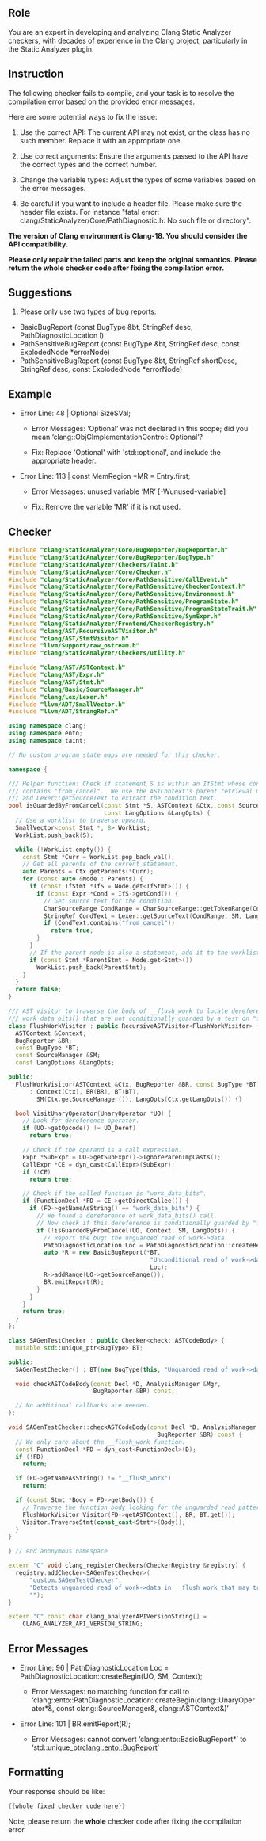 ## Role

You are an expert in developing and analyzing Clang Static Analyzer checkers, with decades of experience in the Clang project, particularly in the Static Analyzer plugin.

## Instruction

The following checker fails to compile, and your task is to resolve the compilation error based on the provided error messages.

Here are some potential ways to fix the issue:

1. Use the correct API: The current API may not exist, or the class has no such member. Replace it with an appropriate one.

2. Use correct arguments: Ensure the arguments passed to the API have the correct types and the correct number.

3. Change the variable types: Adjust the types of some variables based on the error messages.

4. Be careful if you want to include a header file. Please make sure the header file exists. For instance "fatal error: clang/StaticAnalyzer/Core/PathDiagnostic.h: No such file or directory".

**The version of Clang environment is Clang-18. You should consider the API compatibility.**

**Please only repair the failed parts and keep the original semantics.**
**Please return the whole checker code after fixing the compilation error.**

## Suggestions

1. Please only use two types of bug reports:
  - BasicBugReport (const BugType &bt, StringRef desc, PathDiagnosticLocation l)
  - PathSensitiveBugReport (const BugType &bt, StringRef desc, const ExplodedNode *errorNode)
  - PathSensitiveBugReport (const BugType &bt, StringRef shortDesc, StringRef desc, const ExplodedNode *errorNode)

## Example

- Error Line: 48 |   Optional<DefinedOrUnknownSVal> SizeSVal; 

  - Error Messages: ‘Optional’ was not declared in this scope; did you mean ‘clang::ObjCImplementationControl::Optional’? 

  - Fix: Replace 'Optional<DefinedOrUnknownSVal>' with 'std::optional<DefinedOrUnknownSVal>', and include the appropriate header. 

- Error Line: 113 |     const MemRegion *MR = Entry.first;

    - Error Messages: unused variable ‘MR’ [-Wunused-variable]

    - Fix: Remove the variable 'MR' if it is not used.

## Checker

```cpp
#include "clang/StaticAnalyzer/Core/BugReporter/BugReporter.h"
#include "clang/StaticAnalyzer/Core/BugReporter/BugType.h"
#include "clang/StaticAnalyzer/Checkers/Taint.h"
#include "clang/StaticAnalyzer/Core/Checker.h"
#include "clang/StaticAnalyzer/Core/PathSensitive/CallEvent.h"
#include "clang/StaticAnalyzer/Core/PathSensitive/CheckerContext.h"
#include "clang/StaticAnalyzer/Core/PathSensitive/Environment.h"
#include "clang/StaticAnalyzer/Core/PathSensitive/ProgramState.h"
#include "clang/StaticAnalyzer/Core/PathSensitive/ProgramStateTrait.h"
#include "clang/StaticAnalyzer/Core/PathSensitive/SymExpr.h"
#include "clang/StaticAnalyzer/Frontend/CheckerRegistry.h"
#include "clang/AST/RecursiveASTVisitor.h"
#include "clang/AST/StmtVisitor.h"
#include "llvm/Support/raw_ostream.h"
#include "clang/StaticAnalyzer/Checkers/utility.h"

#include "clang/AST/ASTContext.h"
#include "clang/AST/Expr.h"
#include "clang/AST/Stmt.h"
#include "clang/Basic/SourceManager.h"
#include "clang/Lex/Lexer.h"
#include "llvm/ADT/SmallVector.h"
#include "llvm/ADT/StringRef.h"

using namespace clang;
using namespace ento;
using namespace taint;

// No custom program state maps are needed for this checker.

namespace {

/// Helper function: Check if statement S is within an IfStmt whose condition text
/// contains "from_cancel".  We use the ASTContext's parent retrieval mechanism
/// and Lexer::getSourceText to extract the condition text.
bool isGuardedByFromCancel(const Stmt *S, ASTContext &Ctx, const SourceManager &SM,
                           const LangOptions &LangOpts) {
  // Use a worklist to traverse upward.
  SmallVector<const Stmt *, 8> WorkList;
  WorkList.push_back(S);

  while (!WorkList.empty()) {
    const Stmt *Curr = WorkList.pop_back_val();
    // Get all parents of the current statement.
    auto Parents = Ctx.getParents(*Curr);
    for (const auto &Node : Parents) {
      if (const IfStmt *IfS = Node.get<IfStmt>()) {
        if (const Expr *Cond = IfS->getCond()) {
          // Get source text for the condition.
          CharSourceRange CondRange = CharSourceRange::getTokenRange(Cond->getSourceRange());
          StringRef CondText = Lexer::getSourceText(CondRange, SM, LangOpts);
          if (CondText.contains("from_cancel"))
            return true;
        }
      }
      // If the parent node is also a statement, add it to the worklist.
      if (const Stmt *ParentStmt = Node.get<Stmt>())
        WorkList.push_back(ParentStmt);
    }
  }
  return false;
}

/// AST visitor to traverse the body of __flush_work to locate dereferences of
/// work_data_bits() that are not conditionally guarded by a test on "from_cancel".
class FlushWorkVisitor : public RecursiveASTVisitor<FlushWorkVisitor> {
  ASTContext &Context;
  BugReporter &BR;
  const BugType *BT;
  const SourceManager &SM;
  const LangOptions &LangOpts;

public:
  FlushWorkVisitor(ASTContext &Ctx, BugReporter &BR, const BugType *BT)
      : Context(Ctx), BR(BR), BT(BT),
        SM(Ctx.getSourceManager()), LangOpts(Ctx.getLangOpts()) {}

  bool VisitUnaryOperator(UnaryOperator *UO) {
    // Look for dereference operator.
    if (UO->getOpcode() != UO_Deref)
      return true;

    // Check if the operand is a call expression.
    Expr *SubExpr = UO->getSubExpr()->IgnoreParenImpCasts();
    CallExpr *CE = dyn_cast<CallExpr>(SubExpr);
    if (!CE)
      return true;

    // Check if the called function is "work_data_bits".
    if (FunctionDecl *FD = CE->getDirectCallee()) {
      if (FD->getNameAsString() == "work_data_bits") {
        // We found a dereference of work_data_bits() call.
        // Now check if this dereference is conditionally guarded by "from_cancel".
        if (!isGuardedByFromCancel(UO, Context, SM, LangOpts)) {
          // Report the bug: the unguarded read of work->data.
          PathDiagnosticLocation Loc = PathDiagnosticLocation::createBegin(UO, SM, Context);
          auto *R = new BasicBugReport(*BT,
                                        "Unconditional read of work->data may trigger false-positive data races",
                                        Loc);
          R->addRange(UO->getSourceRange());
          BR.emitReport(R);
        }
      }
    }
    return true;
  }
};

class SAGenTestChecker : public Checker<check::ASTCodeBody> {
  mutable std::unique_ptr<BugType> BT;

public:
  SAGenTestChecker() : BT(new BugType(this, "Unguarded read of work->data")) {}

  void checkASTCodeBody(const Decl *D, AnalysisManager &Mgr,
                        BugReporter &BR) const;

  // No additional callbacks are needed.
};

void SAGenTestChecker::checkASTCodeBody(const Decl *D, AnalysisManager &Mgr,
                                          BugReporter &BR) const {
  // We only care about the __flush_work function.
  const FunctionDecl *FD = dyn_cast<FunctionDecl>(D);
  if (!FD)
    return;

  if (FD->getNameAsString() != "__flush_work")
    return;

  if (const Stmt *Body = FD->getBody()) {
    // Traverse the function body looking for the unguarded read pattern.
    FlushWorkVisitor Visitor(FD->getASTContext(), BR, BT.get());
    Visitor.TraverseStmt(const_cast<Stmt*>(Body));
  }
}

} // end anonymous namespace

extern "C" void clang_registerCheckers(CheckerRegistry &registry) {
  registry.addChecker<SAGenTestChecker>(
      "custom.SAGenTestChecker", 
      "Detects unguarded read of work->data in __flush_work that may trigger false-positive data races",
      "");
}

extern "C" const char clang_analyzerAPIVersionString[] =
    CLANG_ANALYZER_API_VERSION_STRING;

```

## Error Messages 

- Error Line: 96 |           PathDiagnosticLocation Loc = PathDiagnosticLocation::createBegin(UO, SM, Context);

	- Error Messages: no matching function for call to ‘clang::ento::PathDiagnosticLocation::createBegin(clang::UnaryOperator*&, const clang::SourceManager&, clang::ASTContext&)’

- Error Line: 101 |           BR.emitReport(R);

	- Error Messages: cannot convert ‘clang::ento::BasicBugReport*’ to ‘std::unique_ptr<clang::ento::BugReport>’



## Formatting 

Your response should be like: 

```cpp
{{whole fixed checker code here}}
```

Note, please return the **whole** checker code after fixing the compilation error.
